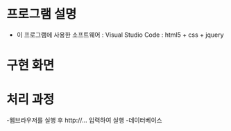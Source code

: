 # 프로그램 설명
- 이 프로그램에 사용한 소프트웨어
: Visual Studio Code
: html5 + css + jquery


# 구현 화면




# 처리 과정
-웹브라우저를 실행 후 http://... 입력하여 실행
-데이터베이스
